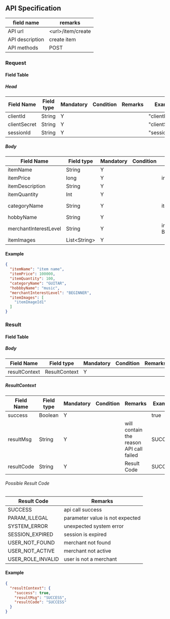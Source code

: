 ## API Specification

| field name      | remarks             |
| --------------- | ------------------- |
| API url         | \<url\>/item/create |
| API description | create item         |
| API methods     | POST                |

### Request

#### Field Table

##### Head

| Field Name   | Field type | Mandatory | Condition | Remarks | Example        |
| ------------ | ---------- | --------- | --------- | ------- | -------------- |
| clientId     | String     | Y         |           |         | "clientId"     |
| clientSecret | String     | Y         |           |         | "clientSecret" |
| sessionId    | String     | Y         |           |         | "sessionId"    |

##### Body

| Field Name            | Field type     | Mandatory | Condition | Remarks                                                             | Example        |
| --------------------- | -------------- | --------- | --------- | ------------------------------------------------------------------- | -------------- |
| itemName              | String         | Y         |           |                                                                     | "item name"    |
| itemPrice             | long           | Y         |           | in rupiah                                                           | 100000         |
| itemDescription       | String         | Y         |           |                                                                     |                |
| itemQuantity          | Int            | Y         |           |                                                                     | 10             |
| categoryName          | String         | Y         |           | item category name                                                  | "item category |
| hobbyName             | String         | Y         |           |                                                                     | "music"        |
| merchantInterestLevel | String         | Y         |           | interest level set by merchant<br> BEGINNER,INTERMEDIATE,ENTHUSIAST | "BEGINNER"     |
| itemImages            | List\<String\> | Y         |           |                                                                     |                |

#### Example

```json
{
  "itemName": "item name",
  "itemPrice": 100000,
  "itemQuantity": 100,
  "categoryName": "GUITAR",
  "hobbbyName": "music",
  "merchantInterestLevel": "BEGINNER",
  "itemImages": [
    "itemImageId1"
  ]
}
```

### Result

#### Field Table

##### Body

| Field Name    | Field type    | Mandatory | Condition | Remarks | Example |
| ------------- | ------------- | --------- | --------- | ------- | ------- |
| resultContext | ResultContext | Y         |           |         |         |

##### ResultContext

| Field Name | Field type | Mandatory | Condition | Remarks                                 | Example |
| ---------- | ---------- | --------- | --------- | --------------------------------------- | ------- |
| success    | Boolean    | Y         |           |                                         | true    |
| resultMsg  | String     | Y         |           | will contain the reason API call failed | SUCCESS |
| resultCode | String     | Y         |           | Result Code                             | SUCCESS |

###### Possible Result Code

| Result Code       | Remarks                         |
| ----------------- | ------------------------------- |
| SUCCESS           | api call success                |
| PARAM_ILLEGAL     | parameter value is not expected |
| SYSTEM_ERROR      | unexpected system error         |
| SESSION_EXPIRED   | session is expired              |
| USER_NOT_FOUND    | merchant not found              |
| USER_NOT_ACTIVE   | merchant not active             |
| USER_ROLE_INVALID | user is not a merchant          |

#### Example

```json
{
  "resultContext": {
    "success": true,
    "resultMsg": "SUCCESS",
    "resultCode": "SUCCESS"
  }
}
```
